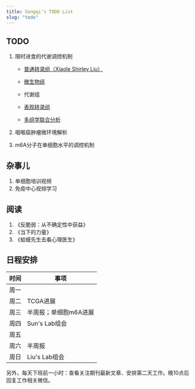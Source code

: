 ```yaml
---
title: Songqi's TODO List
slug: "todo"
---
```


## TODO

1.  限时进食的代谢调控机制

    -   [普通转录组（Xiaole Shirley Liu）](https://liulab-dfci.github.io/bioinfo-combio/)

    -   [微生物组](https://microbiome.github.io/tutorials/)

    -   代谢组

    -   [表观转录组](https://github.com/Ming-Lian/NGS-analysis/blob/master/MeRIP-seq.md)

    -   [多组学联合分析](https://github.com/mikelove/awesome-multi-omics)

2.  咽喉癌肿瘤微环境解析

3.  m6A分子在单细胞水平的调控机制

## 杂事儿

1.  单细胞培训视频
2.  免疫中心视频学习

## 阅读

1.  《反脆弱：从不确定性中获益》
2.  《当下的力量》
3.  《蛤蟆先生去看心理医生》

## 日程安排

| 时间 | 事项                  |
|------|-----------------------|
| 周一 |                       |
| 周二 | TCGA进展              |
| 周三 | 半周报；单细胞m6A进展 |
| 周四 | Sun's Lab组会         |
| 周五 |                       |
| 周六 | 半周报                |
| 周日 | Liu's Lab组会         |

另外，每天下班前一小时：查看关注期刊最新文章、安排第二天工作。晚10点后回复工作相关微信。

<script>
document.querySelectorAll('.main a').forEach(function(el) {
  var t = el.innerText;
  if (!/^https:/.test(t)) return;
  el.innerText = t.replace(/^https:\/\/(www\.)?/, '')
    .replace(/#.*/, '')
    .replace(/^github.com\/([^\/]+)\/([^\/]+)\/(issues|pull)\/(\d+).*/, '$1/$2#$4')
    .replace(/^github.com\/([^\/]+)\/([^\/]+)\/(releases)\/tag\/([^\/]+).*/, '$1/$2@$4')
    .replace(/^stackoverflow.com\/q\/(\d+).*/, 'SO/$1')
    .replace(/^community.rstudio.com\/t\/(\d+).*/, 'RC/$1')
    .replace(/^twitter.com\/([^\/]+)\/([^\/]+)\/(\d+).*/, 'twitter/$3')
    .replace(/^github.com/, 'GH');
});
</script>
